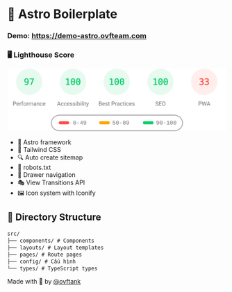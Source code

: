 # 🌟 Astro Boilerplate

### Demo: https://demo-astro.ovfteam.com

### 🖥️ Lighthouse Score

[![Lighthouse Score](https://github.com/ovftank/astro-boilerplate/blob/main/lighthouse_results/desktop/pagespeed.svg)](https://pagespeed.web.dev/analysis?url=https://demo-astro.ovfteam.com/)

-   🚀 Astro framework
-   🎨 Tailwind CSS
-   🔍 Auto create sitemap
-   🤖 robots.txt
-   📱 Drawer navigation
-   🎭 View Transitions API
-   🖼️ Icon system with Iconify

## 📂 Directory Structure

```
src/
├── components/ # Components
├── layouts/ # Layout templates
├── pages/ # Route pages
├── config/ # Cấu hình
└── types/ # TypeScript types
```

Made with 💖 by [@ovftank](https://github.com/ovftank)
